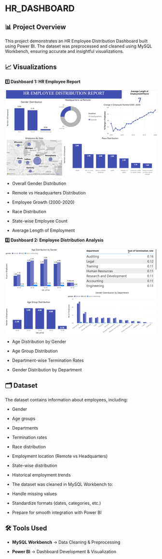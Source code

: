 # HR_DASHBOARD

__📊 Project Overview__
---

This project demonstrates an HR Employee Distribution Dashboard built using Power BI.
The dataset was preprocessed and cleaned using MySQL Workbench, ensuring accurate and insightful visualizations.

__📈 Visualizations__
---

__1️⃣ Dashboard 1: HR Employee Report__

![Dashboard screenshot](https://github.com/Anurag-Deb/HR_DASHBOARD/blob/main/Screenshot%202025-08-05%20165015.png?raw=true)

- Overall Gender Distribution

- Remote vs Headquarters Distribution

- Employee Growth (2000-2020)

- Race Distribution

- State-wise Employee Count

- Average Length of Employment

__2️⃣ Dashboard 2: Employee Distribution Analysis__

![Dashboard screenshot](https://github.com/Anurag-Deb/HR_DASHBOARD/blob/main/Screenshot%202025-08-05%20165052.png?raw=true)

- Age Distribution by Gender

- Age Group Distribution

- Department-wise Termination Rates

- Gender Distribution by Department



__🗂️ Dataset__
---

The dataset contains information about employees, including:

- Gender

- Age groups

- Departments

- Termination rates

- Race distribution

- Employment location (Remote vs Headquarters)

- State-wise distribution

- Historical employment trends

- The dataset was cleaned in MySQL Workbench to:

- Handle missing values

- Standardize formats (dates, categories, etc.)

- Prepare for smooth integration with Power BI

__🛠️ Tools Used__
---

- __MySQL Workbench__ → Data Cleaning & Preprocessing

- __Power BI__ → Dashboard Development & Visualization
